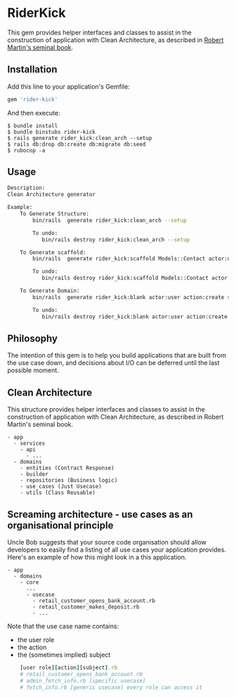 # RiderKick
This gem provides helper interfaces and classes to assist in the construction of application with
Clean Architecture, as described in [Robert Martin's seminal book](https://www.amazon.com/gp/product/0134494164).


## Installation

Add this line to your application's Gemfile:

```ruby
gem 'rider-kick'
```

And then execute:

    $ bundle install
    $ bundle binstubs rider-kick
    $ rails generate rider_kick:clean_arch --setup
    $ rails db:drop db:create db:migrate db:seed
    $ rubocop -a

## Usage
```bash
Description:
Clean Architecture generator

Example:
    To Generate Structure:
        bin/rails  generate rider_kick:clean_arch --setup

        To undo:
           bin/rails destroy rider_kick:clean_arch --setup

    To Generate scaffold:
        bin/rails  generate rider_kick:scaffold Models::Contact actor:user

        To undo:
           bin/rails destroy rider_kick:scaffold Models::Contact actor:user

    To Generate Domain:
        bin/rails  generate rider_kick:blank actor:user action:create scope:Contact --use_case --repository --builder --entity

        To undo:
           bin/rails destroy rider_kick:blank actor:user action:create scope:Contact --use_case --repository --builder --entity

```

## Philosophy

The intention of this gem is to help you build applications that are built from the use case down,
and decisions about I/O can be deferred until the last possible moment.

## Clean Architecture
This structure provides helper interfaces and classes to assist in the construction of application with Clean Architecture, as described in Robert Martin's seminal book.

```
- app
  - services
    - api
      - ...
  - domains 
    - entities (Contract Response)
    - builder
    - repositories (Business logic)
    - use_cases (Just Usecase)
    - utils (Class Reusable)
```
## Screaming architecture - use cases as an organisational principle
Uncle Bob suggests that your source code organisation should allow developers to easily find a listing of all use cases your application provides. Here's an example of how this might look in a this application.
```
- app
  - domains 
    - core
      ...
      - usecase
        - retail_customer_opens_bank_account.rb
        - retail_customer_makes_deposit.rb
        - ...
```
Note that the use case name contains:

- the user role
- the action
- the (sometimes implied) subject
```ruby
    [user role][action][subject].rb
    # retail_customer_opens_bank_account.rb
    # admin_fetch_info.rb [specific usecase]
    # fetch_info.rb [generic usecase] every role can access it
```

